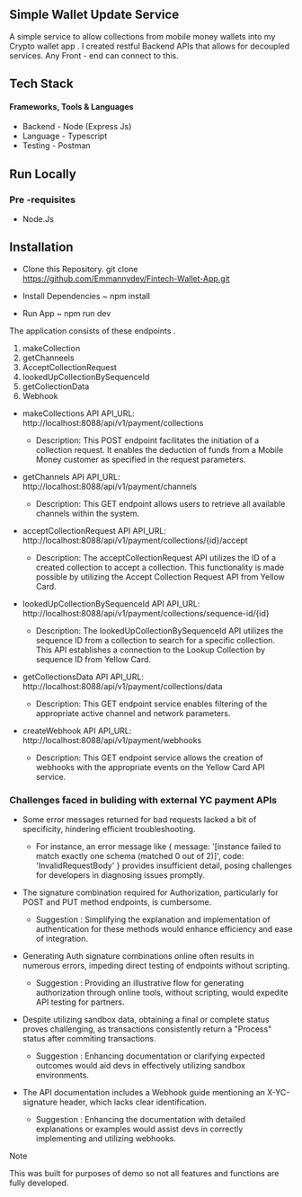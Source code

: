 ## Simple Wallet Update Service 

A simple service to allow collections from mobile money wallets into my Crypto wallet app . I created restful Backend APIs that allows for  decoupled services. Any Front - end  can connect to this.


## Tech Stack 
 #### Frameworks, Tools & Languages

* Backend - Node (Express Js)
* Language - Typescript
* Testing - Postman

## Run Locally
### Pre -requisites
* Node.Js

## Installation

* Clone this Repository.
git clone https://github.com/Emmannydev/Fintech-Wallet-App.git

* Install Dependencies ~
npm install

* Run App ~
npm run dev



The application consists of these endpoints .
1. makeCollection
2. getChanneels
3. AcceptCollectionRequest
4. lookedUpCollectionBySequenceId
5. getCollectionData
7. Webhook



* makeCollections API
API_URL: http://localhost:8088/api/v1/payment/collections
  * Description:
 This POST endpoint facilitates the initiation of a collection request. It enables the deduction of funds from a Mobile Money customer as specified in the request parameters.
* getChannels API
API_URL: http://localhost:8088/api/v1/payment/channels
  * Description:
 This GET endpoint allows users to retrieve all available channels within the system.

* acceptCollectionRequest API
API_URL: http://localhost:8088/api/v1/payment/collections/{id}/accept
  * Description:
 The acceptCollectionRequest API utilizes the ID of a created collection to accept a collection. This functionality is made possible by utilizing the Accept Collection Request API from 
 Yellow Card.
* lookedUpCollectionBySequenceId API
API_URL: http://localhost:8088/api/v1/payment/collections/sequence-id/{id}
  * Description:
   The lookedUpCollectionBySequenceId API utilizes the sequence ID from a collection to search for a specific collection. This API establishes a connection to the Lookup Collection by 
   sequence ID from Yellow Card.
* getCollectionsData API
API_URL: http://localhost:8088/api/v1/payment/collections/data
  * Description:
 This GET endpoint service enables filtering of the appropriate active channel and network parameters.
 * createWebhook API
API_URL: http://localhost:8088/api/v1/payment/webhooks
   * Description:
   This GET endpoint service allows the creation of webhooks with the appropriate events on the Yellow Card API service.

### Challenges faced in buliding with external YC payment APIs

 

 * Some error messages returned for bad requests lacked a bit of specificity, hindering efficient troubleshooting.
    * For instance, an error message like { message: '[instance failed to match exactly one schema (matched 0 out of 2)]', code: 'InvalidRequestBody' }
      provides insufficient detail, posing challenges for developers in diagnosing issues promptly.


 * The signature combination required for Authorization, particularly for POST and PUT method endpoints, is cumbersome.
  
   * Suggestion : Simplifying the explanation and implementation of authentication for these methods would enhance efficiency and ease of integration.
  
 * Generating Auth signature combinations online often results in numerous errors, impeding direct testing of endpoints without scripting.

   * Suggestion : Providing an illustrative flow for generating authorization through online tools, without scripting, would expedite API testing for partners.

 * Despite utilizing sandbox data, obtaining a final or complete status proves challenging, as transactions consistently return a "Process" status after commiting transactions.
    * Suggestion : Enhancing documentation or clarifying expected outcomes would aid devs in effectively utilizing sandbox environments.

 * The API documentation includes a Webhook guide mentioning an X-YC-signature header, which lacks clear identification.
   * Suggestion : Enhancing the documentation with detailed explanations or examples would assist devs in correctly implementing and utilizing webhooks.



> [!NOTE]
> This was built for purposes of demo so not all features and functions are fully developed.


